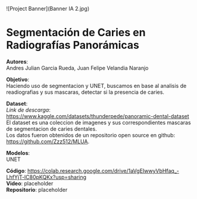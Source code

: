![Project Banner](Banner IA 2.jpg)

# Segmentación de Caries en Radiografías Panorámicas  

**Autores**:</br>
Andres Julian Garcia Rueda, Juan Felipe Velandia Naranjo

**Objetivo**:</br>
Haciendo uso de segmentacion y UNET, buscamos en base al analisis de readiografias y sus mascaras, detectar si la presencia de caries.

**Dataset**:</br>
*Link de descarga*: https://www.kaggle.com/datasets/thunderpede/panoramic-dental-dataset</br>
El dataset es una coleccion de imagenes y sus correspondientes mascaras de segmentacion de caries dentales.</br>
Los datos fueron obtenidos de un repositorio open source en github: https://github.com/Zzz512/MLUA.

**Modelos**:</br>
UNET

**Código**: https://colab.research.google.com/drive/1aVgEIwwyVbHfaq_-LhfYjT-lC80pKQKx?usp=sharing</br>
**Video**: placeholder</br>
**Repositorio**: placeholder</br>

